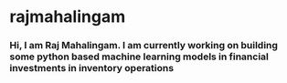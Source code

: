 # rajmahalingam


### Hi, I am Raj Mahalingam. I am currently working on building some python based machine learning models in financial investments in inventory operations
